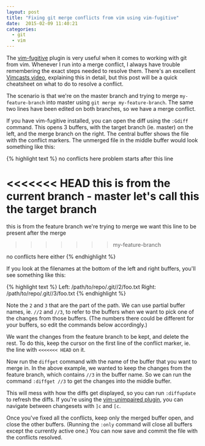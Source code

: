 ```yaml
---
layout: post
title: "Fixing git merge conflicts from vim using vim-fugitive"
date:  2015-02-09 11:40:21
categories:
  - git
  - vim
---
```


The [vim-fugitive](https://github.com/tpope/vim-fugitive)
plugin is very useful when it comes to
working with git from vim.
Whenever I run into a merge conflict,
I always have trouble remembering the exact steps
needed to resolve them.
There's an excellent
[Vimcasts video](http://vimcasts.org/episodes/fugitive-vim-resolving-merge-conflicts-with-vimdiff/),
explaining this in detail,
but this post will be a quick cheatsheet
on what to do to resolve a conflict.

The scenario is that we're on the master branch
and trying to merge `my-feature-branch` into master
using `git merge my-feature-branch`.
The same two lines have been edited on both branches,
so we have a merge conflict.

If you have vim-fugitive installed,
you can open the diff using the `:Gdiff` command.
This opens 3 buffers,
with the target branch (ie. master)
on the left,
and the merge branch on the right.
The central buffer shows the file with the conflict markers.
The unmerged file in the middle buffer
would look something like this:

{% highlight text %}
no conflicts here
problem starts after this line

<<<<<<< HEAD
this is from the current branch - master
let's call this the target branch
=======
this is from the feature branch we're trying to merge
we want this line to be present after the merge
>>>>>>> my-feature-branch

no conflicts here either
{% endhighlight %}

If you look at the filenames
at the bottom of the left and right buffers,
you'll see something like this:

{% highlight text %}
Left:  /path/to/repo/.git//2/foo.txt
Right: /path/to/repo/.git//3/foo.txt
{% endhighlight %}

Note the `2` and `3` that are the part of the path.
We can use partial buffer names,
ie. `//2` and `//3`,
to refer to the buffers
when we want to pick one of the changes from those buffers.
(The numbers there could be different for your buffers,
so edit the commands below accordingly.)

We want the changes from the feature branch to be kept,
and delete the rest.
To do this,
keep the cursor on the first line of the conflict marker,
ie. the line with `<<<<<<< HEAD` on it.

Now run the `diffget` command with the name of the buffer
that you want to merge in.
In the above example,
we wanted to keep the changes from the feature branch,
which contains `//3` in the buffer name.
So we can run the command
`:diffget //3`
to get the changes into the middle buffer.

This will mess with how the diffs get displayed,
so you can run `:diffupdate` to refresh the diffs.
If you're using the
[vim-unimpaired plugin](https://github.com/tpope/vim-unimpaired),
you can navigate between changesets
with `]c` and `[c`.

Once you've fixed all the conflicts,
keep only the merged buffer open,
and close the other buffers.
(Running the `:only` command
will close all buffers except the currently active one.)
You can now save and commit the file
with the conflicts resolved.

